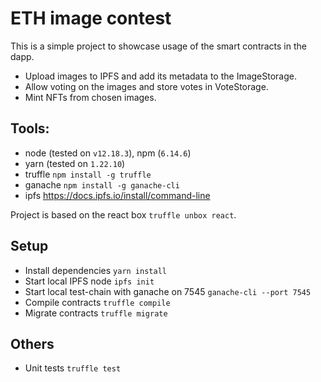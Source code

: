 # ETH image contest

This is a simple project to showcase usage of the smart contracts in the dapp.
- Upload images to IPFS and add its metadata to the ImageStorage.
- Allow voting on the images and store votes in VoteStorage.
- Mint NFTs from chosen images.

## Tools:
- node (tested on `v12.18.3`), npm (`6.14.6`)
- yarn (tested on `1.22.10`)
- truffle `npm install -g truffle`
- ganache `npm install -g ganache-cli`
- ipfs https://docs.ipfs.io/install/command-line

Project is based on the react box `truffle unbox react`.

## Setup
- Install dependencies `yarn install`
- Start local IPFS node `ipfs init`
- Start local test-chain with ganache on 7545 `ganache-cli --port 7545`
- Compile contracts `truffle compile`
- Migrate contracts `truffle migrate`

## Others
- Unit tests `truffle test`
